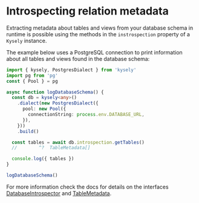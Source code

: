 # Introspecting relation metadata

Extracting metadata about tables and views from your database schema in runtime is possible using the methods in the `instrospection` property of a `Kysely` instance.

The example below uses a PostgreSQL connection to print information about all tables and views found in the database schema:

```ts
import { kysely, PostgresDialect } from 'kysely'
import pg from 'pg'
const { Pool } = pg

async function logDatabaseSchema() {
  const db = kysely<any>()
    .dialect(new PostgresDialect({
      pool: new Pool({
        connectionString: process.env.DATABASE_URL,
      }),
    }))
    .build()

  const tables = await db.introspection.getTables()
  //        ^?  TableMetadata[]

  console.log({ tables })
}

logDatabaseSchema()
```

For more information check the docs for details on the interfaces [DatabaseIntrospector](https://kysely-org.github.io/kysely-apidoc/interfaces/DatabaseIntrospector.html) and [TableMetadata](https://kysely-org.github.io/kysely-apidoc/interfaces/TableMetadata.html).
